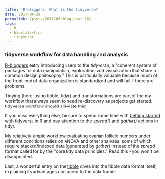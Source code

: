 ```yaml
---
title: 'R-bloggers: What is the tidyverse?'
date: 2017-06-29
permalink: /posts/2017/06/blog-post-16/
tags:
  - R
  - biostatistics
  - tidyverse
---
```


### tidyverse workflow for data handling and analysis

[R-bloggers](https://www.r-bloggers.com/what-is-the-tidyverse/amp/) entry introducing users to the *tidyverse*, a "coherent system of packages for data manipulation, exploration, and visualization that share a common design philosophy." This is particularly valuable because much of the front-end of data organization is standardized and will fail if there are problems.

Tidying (here, using tibble, tidyr) and transformations are part of the my workflow that always seem to need re-discovery as projects get started. tidyverse workflow should alleviate this!

If you miss everything else, be sure to spend some time with [Getting started with tidyverse in R](http://www.storybench.org/getting-started-with-tidyverse-in-r/) and pay attention to the *spread()* and *gather()* actions in tidyr.

My relatively simple workflow evaluating ovarian follicle numbers under different conditions relies on ANOVA and other analyses, some of which require stacked/indexed data (generated by *gather*) instead of the *spread* format called for by the "core tidy data principles." Read this - you won't be disappointed.

Last, a wonderful entry on the [tibble](tibble.tidyverse.org) dives into the tibble data format itself, explaining its advantages compared to the data.frame.
